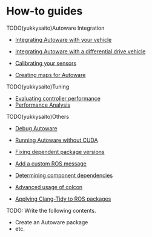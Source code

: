 # How-to guides

TODO(yukkysaito)Autoware Integration
- [Integrating Autoware with your vehicle](integrating-autoware-with-your-vehicle.md)
- [Integrating Autoware with a differential drive vehicle](integrating-autoware-with-a-diff-drive-vehicle.md)

- [Calibrating your sensors](calibrating-your-sensors.md)

- [Creating maps for Autoware](creating-maps-for-autoware/index.md)


TODO(yukkysaito)Tuning
- [Evaluating controller performance](evaluating-controller-performance.md)
- [Performance Analysis](performance_analysis.md)


TODO(yukkysaito)Others
- [Debug Autoware](debug-autoware.md)
- [Running Autoware without CUDA](running-autoware-without-cuda.md)

- [Fixing dependent package versions](fixing-dependent-package-versions.md)
- [Add a custom ROS message](add-a-custom-ros-message.md)


- [Determining component dependencies](determining-component-dependencies.md)
- [Advanced usage of colcon](advanced-usage-of-colcon.md)
- [Applying Clang-Tidy to ROS packages](applying-clang-tidy-to-ros-packages.md)

TODO: Write the following contents.

- Create an Autoware package
- etc.
